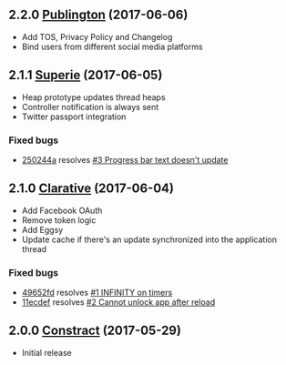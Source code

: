## 2.2.0 [Publington](https://github.com/ljungmark/eggup-node/releases/tag/2.2.0) (2017-06-06)

* Add TOS, Privacy Policy and Changelog
* Bind users from different social media platforms

## 2.1.1 [Superie](https://github.com/ljungmark/eggup-node/releases/tag/2.1.1) (2017-06-05)

* Heap prototype updates thread heaps
* Controller notification is always sent
* Twitter passport integration

### Fixed bugs
* [250244a](https://github.com/ljungmark/eggup-node/commit/250244a910a91675dcaf2574cd14aed935e725b6) resolves [#3 Progress bar text doesn't update](https://github.com/ljungmark/eggup-node/issues/3)

## 2.1.0 [Clarative](https://github.com/ljungmark/eggup-node/releases/tag/2.1) (2017-06-04)

* Add Facebook OAuth
* Remove token logic
* Add Eggsy
* Update cache if there's an update synchronized into the application thread

### Fixed bugs
* [49652fd](https://github.com/ljungmark/eggup-node/commit/49652fd391d1fc451979d340aff81b8e5469bfc6) resolves [#1 INFINITY on timers](https://github.com/ljungmark/eggup-node/issues/1)
* [11ecdef](https://github.com/ljungmark/eggup-node/commit/11ecdefdd37e54dc9e85fbb93e89257eb7837b25) resolves [#2 Cannot unlock app after reload](https://github.com/ljungmark/eggup-node/issues/2)

## 2.0.0 [Constract](https://github.com/ljungmark/eggup-node/releases/tag/v2.0) (2017-05-29)

* Initial release
